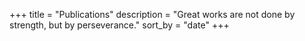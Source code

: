 +++
title = "Publications"
description = "Great works are not done by strength, but by perseverance."
sort_by = "date"
+++